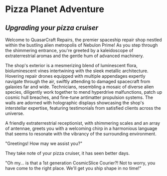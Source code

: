 # Pizza Planet Adventure
## *Upgrading your pizza cruiser*

Welcome to QuasarCraft Repairs, the premier spaceship repair shop nestled within the bustling alien metropolis of Nebulon Prime! As you step through the shimmering entrance, you're greeted by a kaleidoscope of extraterrestrial aromas and the gentle hum of advanced machinery.

The shop's exterior is a mesmerizing blend of luminescent flora, bioluminescent vines intertwining with the sleek metallic architecture. 
Hovering repair drones equipped with multiple appendages expertly navigate through the air, swiftly attending to damaged spacecraft from galaxies far and wide. Technicians, resembling a mosaic of diverse alien species, diligently work together to mend hyperdrive malfunctions, patch up cosmic hull breaches, and fine-tune antimatter propulsion systems. The walls are adorned with holographic displays showcasing the shop's interstellar expertise, featuring testimonials from satisfied clients across the universe.

A friendly extraterrestrial receptionist, with shimmering scales and an array of antennae, greets you with a welcoming chirp in a harmonious language that seems to resonate with the vibrancy of the surrounding environment.

"Greetings! How may we assist you?"

They take note of your pizza cruiser, it has seen better days.

"Oh my... is that a 1st generation CosmicSlice Courier?! Not to worry, you have come to the right place. We'll get you ship shape in no time!"